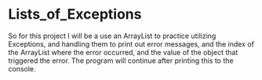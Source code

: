 # Lists_of_Exceptions
So for this project I will be a use an ArrayList to practice utilizing Exceptions, and handling them to print out error messages, and the index of the ArrayList where the error occurred, and the value of the object that triggered the error. The program will continue after printing this to the console.
